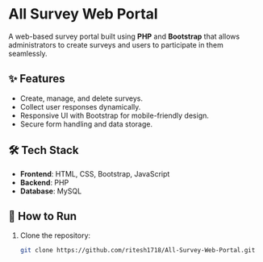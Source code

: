 # All Survey Web Portal

A web-based survey portal built using **PHP** and **Bootstrap** that allows administrators to create surveys and users to participate in them seamlessly.

## ✨ Features
- Create, manage, and delete surveys.
- Collect user responses dynamically.
- Responsive UI with Bootstrap for mobile-friendly design.
- Secure form handling and data storage.

## 🛠️ Tech Stack
- **Frontend**: HTML, CSS, Bootstrap, JavaScript
- **Backend**: PHP
- **Database**: MySQL

## 🚀 How to Run
1. Clone the repository:
   ```bash
   git clone https://github.com/ritesh1718/All-Survey-Web-Portal.git
